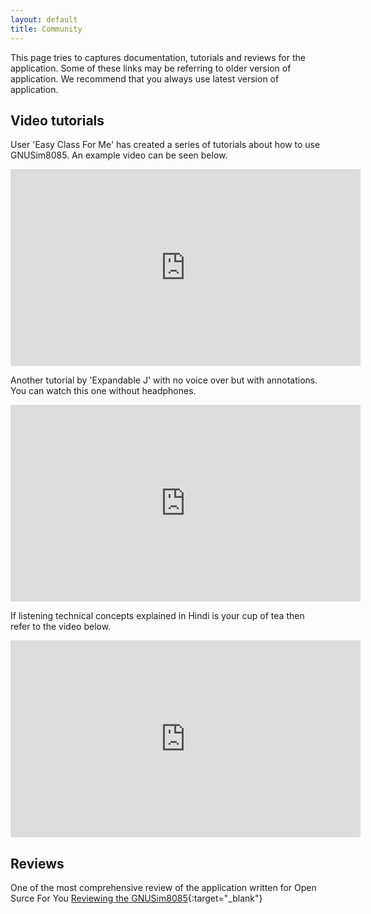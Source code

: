 ```yaml
---
layout: default
title: Community
---
```

This page tries to captures documentation, tutorials and reviews for the application. Some of these links may be referring to older version of application. We recommend that you always use latest version of application.

## Video tutorials

User 'Easy Class For Me' has created a series of tutorials about how to use GNUSim8085. An example video can be seen below.
<iframe width="560" height="315" src="https://www.youtube.com/embed/_17kvlD20N0" frameborder="0" allow="autoplay; encrypted-media" allowfullscreen></iframe>

Another tutorial by 'Expandable J' with no voice over but with annotations. You can watch this one without headphones.
<iframe width="560" height="315" src="https://www.youtube.com/embed/h5cxkdto9O0" frameborder="0" allow="autoplay; encrypted-media" allowfullscreen></iframe>

If listening technical concepts explained in Hindi is your cup of tea then refer to the video below.
<iframe width="560" height="315" src="https://www.youtube.com/embed/ykuzjRDt3mE" frameborder="0" allow="autoplay; encrypted-media" allowfullscreen></iframe>

## Reviews

One of the most comprehensive review of the application written for Open Surce For You
[Reviewing the GNUSim8085](https://opensourceforu.com/2011/08/gnusim8085-review/){:target="_blank"}


